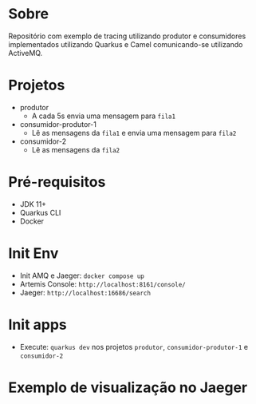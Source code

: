 # Sobre
Repositório com exemplo de tracing utilizando produtor e consumidores implementados utilizando Quarkus e Camel comunicando-se utilizando ActiveMQ.

# Projetos

* produtor
  * A cada 5s envia uma mensagem para `fila1`
* consumidor-produtor-1
  * Lê as mensagens da `fila1` e envia uma mensagem para `fila2`
* consumidor-2
  * Lê as mensagens da `fila2`

# Pré-requisitos

* JDK 11+
* Quarkus CLI
* Docker

# Init Env

* Init AMQ e Jaeger: ```docker compose up```
* Artemis Console: ``` http://localhost:8161/console/ ```
* Jaeger: ```http://localhost:16686/search```  

# Init apps
* Execute: ```quarkus dev``` nos projetos `produtor`, `consumidor-produtor-1` e `consumidor-2`


# Exemplo de visualização no Jaeger

